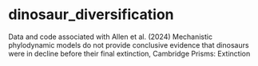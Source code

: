 # dinosaur_diversification
Data and code associated with Allen et al. (2024) Mechanistic phylodynamic models do not provide conclusive evidence that dinosaurs were in decline before their final extinction, Cambridge Prisms: Extinction
